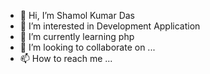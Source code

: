 - 👋 Hi, I’m Shamol Kumar Das
- 👀 I’m interested in Development Application
- 🌱 I’m currently learning php
- 💞️ I’m looking to collaborate on ...
- 📫 How to reach me ...

<!---
smartshamoldas/smartshamoldas is a ✨ special ✨ repository because its `README.md` (this file) appears on your GitHub profile.
You can click the Preview link to take a look at your changes.
--->
